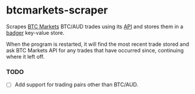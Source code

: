 # btcmarkets-scraper
Scrapes [BTC Markets](https://btcmarkets.net) BTC/AUD trades using its
[API](https://github.com/BTCMarkets/API) and stores them in a
[badger](https://github.com/dgraph-io/badger) key-value store.

When the program is restarted, it will find the most recent trade stored and ask
BTC Markets API for any trades that have occurred since, continuing where it
left off.

### TODO

- [ ] Add support for trading pairs other than BTC/AUD.
